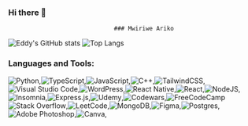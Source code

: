 ### Hi there 👋

                                  ### Mwiriwe Ariko

![Eddy's GitHub stats](https://github-readme-stats.vercel.app/api?username=Eddy-dashner&show_icons=true&theme=radical)
![Top Langs](https://github-readme-stats.vercel.app/api/top-langs/?username=anuraghazra&hide_progress=true)




  ### Languages and Tools:
  
  ![Python](https://img.shields.io/badge/python-3670A0?style=for-the-badge&logo=python&logoColor=ffdd54),![TypeScript](https://img.shields.io/badge/typescript-%23007ACC.svg?style=for-the-badge&logo=typescript&logoColor=white),![JavaScript](https://img.shields.io/badge/javascript-%23323330.svg?style=for-the-badge&logo=javascript&logoColor=%23F7DF1E),![C++](https://img.shields.io/badge/c++-%2300599C.svg?style=for-the-badge&logo=c%2B%2B&logoColor=white),![TailwindCSS](https://img.shields.io/badge/tailwindcss-%2338B2AC.svg?style=for-the-badge&logo=tailwind-css&logoColor=white),![Visual Studio Code](https://img.shields.io/badge/Visual%20Studio%20Code-0078d7.svg?style=for-the-badge&logo=visual-studio-code&logoColor=white),![WordPress](https://img.shields.io/badge/WordPress-%23117AC9.svg?style=for-the-badge&logo=WordPress&logoColor=white),![React Native](https://img.shields.io/badge/react_native-%2320232a.svg?style=for-the-badge&logo=react&logoColor=%2361DAFB),![React](https://img.shields.io/badge/react-%2320232a.svg?style=for-the-badge&logo=react&logoColor=%2361DAFB),![NodeJS](https://img.shields.io/badge/node.js-6DA55F?style=for-the-badge&logo=node.js&logoColor=white),![Insomnia](https://img.shields.io/badge/Insomnia-black?style=for-the-badge&logo=insomnia&logoColor=5849BE),![Express.js](https://img.shields.io/badge/express.js-%23404d59.svg?style=for-the-badge&logo=express&logoColor=%2361DAFB),![Udemy](https://img.shields.io/badge/Udemy-A435F0?style=for-the-badge&logo=Udemy&logoColor=white),![Codewars](https://img.shields.io/badge/Codewars-B1361E?style=for-the-badge&logo=codewars&logoColor=grey),![FreeCodeCamp](https://img.shields.io/badge/Freecodecamp-%23123.svg?&style=for-the-badge&logo=freecodecamp&logoColor=green)![Stack Overflow](https://img.shields.io/badge/-Stackoverflow-FE7A16?style=for-the-badge&logo=stack-overflow&logoColor=white),![LeetCode](https://img.shields.io/badge/LeetCode-000000?style=for-the-badge&logo=LeetCode&logoColor=#d16c06),![MongoDB](https://img.shields.io/badge/MongoDB-%234ea94b.svg?style=for-the-badge&logo=mongodb&logoColor=white),![Figma](https://img.shields.io/badge/figma-%23F24E1E.svg?style=for-the-badge&logo=figma&logoColor=white),![Postgres](https://img.shields.io/badge/postgres-%23316192.svg?style=for-the-badge&logo=postgresql&logoColor=white),![Adobe Photoshop](https://img.shields.io/badge/adobe%20photoshop-%2331A8FF.svg?style=for-the-badge&logo=adobe%20photoshop&logoColor=white),![Canva](https://img.shields.io/badge/Canva-%2300C4CC.svg?style=for-the-badge&logo=Canva&logoColor=white),

  
  
